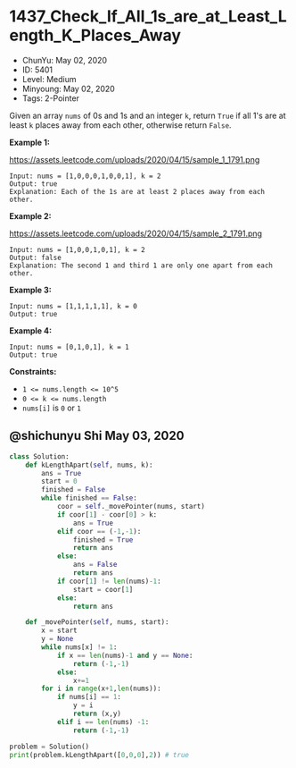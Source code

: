 # 1437_Check_If_All_1s_are_at_Least_Length_K_Places_Away

* ChunYu: May 02, 2020
* ID: 5401
* Level: Medium
* Minyoung: May 02, 2020
* Tags: 2-Pointer

Given an array `nums` of 0s and 1s and an integer `k`, return `True` if all 1's are at least `k` places away from each other, otherwise return `False`.

**Example 1:**

https://assets.leetcode.com/uploads/2020/04/15/sample_1_1791.png

```text
Input: nums = [1,0,0,0,1,0,0,1], k = 2
Output: true
Explanation: Each of the 1s are at least 2 places away from each other.
```

**Example 2:**

https://assets.leetcode.com/uploads/2020/04/15/sample_2_1791.png

```text
Input: nums = [1,0,0,1,0,1], k = 2
Output: false
Explanation: The second 1 and third 1 are only one apart from each other.
```

**Example 3:**

```text
Input: nums = [1,1,1,1,1], k = 0
Output: true
```

**Example 4:**

```text
Input: nums = [0,1,0,1], k = 1
Output: true
```

**Constraints:**

* `1 <= nums.length <= 10^5`
* `0 <= k <= nums.length`
* `nums[i]` is `0` or `1`

## @shichunyu Shi May 03, 2020

```python
class Solution:
    def kLengthApart(self, nums, k):
        ans = True
        start = 0
        finished = False
        while finished == False:
            coor = self._movePointer(nums, start)
            if coor[1] - coor[0] > k:
                ans = True
            elif coor == (-1,-1):
                finished = True
                return ans
            else:
                ans = False
                return ans
            if coor[1] != len(nums)-1:
                start = coor[1]
            else:
                return ans

    def _movePointer(self, nums, start):
        x = start
        y = None
        while nums[x] != 1:
            if x == len(nums)-1 and y == None:
                return (-1,-1)
            else:
                x+=1
        for i in range(x+1,len(nums)):
            if nums[i] == 1:
                y = i
                return (x,y)
            elif i == len(nums) -1:
                return (-1,-1)

problem = Solution()
print(problem.kLengthApart([0,0,0],2)) # true
```
